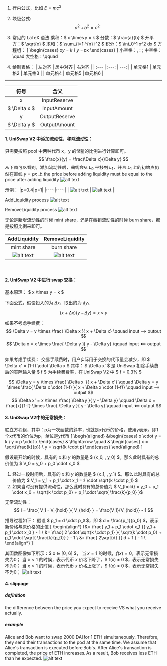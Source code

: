 1. 行内公式，比如 $E = mc^2$

2. 块级公式: 
            $$
            a^2 + b^2 = c^2
            $$

3. 常见的 LaTeX 语法
    乘积：$ x \times y = k $
    分数：$ \frac{a}{b} $
    开平方：$ \sqrt{x} $
    求和：$ \sum_{i=1}^{n} i^2 $
    积分：$ \int_0^1 x^2 dx $
    方程组：
            \[
            \begin{cases}
            x*y = k \\
            y = p*x
            \end{cases}
            \]
    小空格：\,  \:  \;
    中空格：\quad
    大空格：\qquad

4. 绘制表格：
| 左对齐 | 居中对齐 | 右对齐 |
| :--- | :---: | ---: |
| 单元格1 | 单元格2 | 单元格3 |
| 单元格4 | 单元格5 | 单元格6 |


<hr />

| 符号          |   含义            |
| :---:         | :---:             |
| x             | InputReserve      |
| $ \Delta x $  | InputAmount       |
| y             | OutputReserve     |
| $ \Delta y $  | OutputAmount      |

#### 1. UniSwap V2 中添加流动性、移除流动性：
只需要按照 pool 中两种代币 x，y 的储量的比例进行计算即可。
$$
    \frac{x}{y} = \frac{\Delta x}{\Delta y}
$$
从下图可以看到，添加流动性后，曲线会从 $L_0$ 平移到 $L_1$，并且 $L_1$ 上的初始点仍然在直线 $y=px$ 上
the price before adding liquidity must be equal to the price after adding liquidity
![alt text](images/image-7.png)

示例：
|p=0.4|p=1|
|:---:|:---:|
| ![alt text](images/image-5.png) | ![alt text](images/image-6.png) |


AddLiquidity process
![alt text](images/image-1.png)

RemoveLiquidity process
![alt text](images/image-8.png)

无论是新增流动性的时候 mint share，还是在撤销流动性的时候 burn share，都是按照比例来即可。

|   AddLiquidity                |       RemoveLiquidity          |
|   :---:                       |       :---:                    |
|   mint share                  |       burn share               |
![alt text](images/image3.png)  | ![alt text](images/image4.png) |

<br />

#### 2. UniSwap V2 中进行 swap 交换：
基本原理： $ x \times y = k $

下面公式，假设投入的为 $\Delta x$，取出的为 $\Delta y$。

$$
    (x + \Delta x)(y - \Delta y) = x \times y
$$

如果不考虑手续费：
$$
    \Delta y = y \times \frac{ \Delta x }{ x + \Delta x} \qquad  input ==> output
$$
$$
    \Delta x = x \times \frac{ \Delta y }{ y - \Delta y} \qquad  input <== output
$$

如果考虑手续费：
交易手续费时，用户实际用于交换的代币量会减少，即 $ \Delta x' = (1-f) \cdot \Delta x $
其中：
$ \Delta x' $ 是 UniSwap 扣除手续费后的实际输入量
$ f $ 为手续费费率，在 UniSwap V2 中 $ f = 0.3\% $

$$
    \Delta y = y \times \frac{ \Delta x' }{ x + \Delta x'} \qquad \Delta y = y \times \frac{ \Delta x \cdot (1-f) }{ x + \Delta x \cdot (1-f)}  \qquad input ==> output
$$
$$
    \Delta x' = x \times \frac{ \Delta y }{ y - \Delta y} \qquad \Delta x = \frac{x}{1-f} \times \frac{ \Delta y }{ y - \Delta y} \qquad  input <== output
$$


#### 3. UniSwap V2中的无常损失：
联立方程组，其中：p为一次函数的斜率，也就是x代币的价格，使用y表示。即1个x代币的价位为p，单位是y代币
\[
\begin{aligned}
&\begin{cases}
x \cdot y = k \\
y = p \cdot x
\end{cases} &
\Rightarrow \quad & 
\begin{cases}
x = \sqrt{\frac{k}{p}} \\
y = \sqrt{k \cdot p}
\end{cases}
\end{aligned}
\]


假设最开始的时候，具有的 $x$ 和 $y$ 的数量是 $ (x_0, \, y_0) $。那么此时具有的总价值为 $ V_0 = y_0 + p_0 \cdot x_0 $
1. 经过一段时间后，具有的 $x$ 和 $y$ 的数量是 $ (x_1, \, y_1) $。那么此时具有的总价值为 $ V_1 = y_1 + p_1 \cdot x_1 = 2 \cdot \sqrt{k \cdot p_1} $
2. 如果当时没有提供流动性，那么此时具有的总价值为 $ V_{hold} = y_0 + p_1 \cdot x_0 = \sqrt{k \cdot p_0} + p_1 \cdot \sqrt{ \frac{k}{p_0} }$


无常流动性：
$$
l = \frac{ V_1 - V_{hold} }{ V_{hold} } = \frac{V_1}{V_{hold}} - 1
$$

推导过程如下：
假设 $ p_1 = d \cdot p_0 $，即 $ d = \frac{p_1}{p_0} $，表示新价格与原价格的比值
\[
\begin{align*}
l &= \frac{ y_1 + p_1 \cdot x_1 }{ y_1 + p_1 \cdot x_0 } - 1 \\
&= \frac{ 2 \cdot \sqrt{k \cdot p_1} }{ \sqrt{k \cdot p_0} + p_1 \cdot \sqrt{ \frac{k}{p_0}} } - 1 \\
&= \frac{ 2\sqrt{d} }{ d + 1 } - 1 \\
\end{align*}
\]

其函数图像如下所示：$ x ∈ [0, 6] $，
当 $x = 1$ 的时候，$f(x) = 0$，表示无常损失为0；
当 $x < 1$ 的时候，表示代币 $x$ 价格下降了，$ f(x) ≠ 0 $，表示无常损失不为0；
当 $x > 1$ 的时候，表示代币 $x$ 价格上涨了，$ f(x) ≠ 0 $，表示无常损失不为0；
![alt text](images/image.png)

#### 4. slippage
##### definition
the difference between the price you expect to receive VS what you receive actually. 

##### example
Alice and Bob want to swap 2000 DAI for 1 ETH simultaneously.
Therefore, they send their transactions to the pool at the same time.
We assume that Alice's transaction is executed before Bob's.
After Alice's transaction is completed, the price of ETH increases.
As a result, Bob receives less ETH than he expected.
![alt text](images/image-2.png)